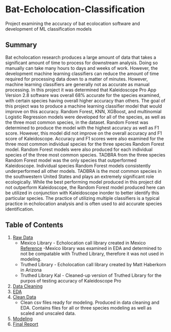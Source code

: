 # Bat-Echolocation-Classification
Project examining the accuracy of bat ecolocation software and development of ML classification models

## Summary
Bat echolocation research produces a large amount of data that takes a significant amount of time to process for downstream analysis.  Doing so manually can take many hours to days and weeks of work.  However, the development machine learning classifiers can reduce the amount of time required for processing data down to a matter of minutes.  However, machine learning classifiers are generally not as accurate as manual processing.  In this project it was determined that Kaleidoscope Pro App Version 2.8 software was overall 68% accurate for the species examined, with certain species having overall higher accuracy than others.  The goal of this project was to produce a machine learning classifier model that would improve on this accuracy.  Random Forest, KNN, XGBoost, and multinomial Logistic Regression models were developed for all of the species, as well as the three most common species, in the dataset.  Random Forest was determined to produce the model with the highest accuracy as well as F1 score.  However, this model did not improve on the overall accuracy and F1 score of Kaleidoscope.  Accuracy and F1 scores were also examined for the three most common individual species for the three species Random Forest model.  Random Forest models were also produced for each individual species of the three most common species.  TADBRA from the three species Random Forest model was the only species that outperformed Kaleidoscope.  Individual species Random Forest models consistently underperformed all other models.  TADBRA is the most common species in the southwestern United States and plays an extremely significant role ecologically.  While the best performing model produced in this project did not outperform Kaleidoscope, the Random Forest model produced here can be utilized in conjunction with Kaleidoscope inorder to better identify this particular species.  The practice of utilizing multiple classifiers is a typical practice in echolocation analysis and is often used to aid accurate species identification.  

## Table of Contents
  1. [Raw Data](https://github.com/haberkornm/Bat-Echolocation-Classification/tree/main/Raw_data)
      - Mexico Library - Echolocation call library created in Mexico [Reference](https://besjournals.onlinelibrary.wiley.com/doi/10.1111/2041-210X.12556)
          -Mexico library was examined in EDA and determined to not be compatable with Truthed Library, therefore it was not used in modeling.
      - Truthed Library - Echolocation call library created by Matt Haberkorn in Arizona
      - Truthed Library Kal - Cleaned-up version of Truthed Library for the purpos of testing accuracy of Kaleidoscope Pro
  2. [Data Cleaning](https://github.com/haberkornm/Bat-Echolocation-Classification/blob/main/Bat_Echolocation_datacleaning.ipynb)
  3. [EDA](https://github.com/haberkornm/Bat-Echolocation-Classification/blob/main/Bat_echolocation_EDA.ipynb)
  4. [Clean Data](https://github.com/haberkornm/Bat-Echolocation-Classification/tree/main/Clean_data)
      - Clean csv files ready for modeling.  Produced in data cleaning and EDA.  Contains files for all or three species modeling as well as scaled and unscaled data.
  6. [Modeling](https://github.com/haberkornm/Bat-Echolocation-Classification/blob/main/Bat_Echolocation_Modeling.ipynb)
  7. [Final Report](https://github.com/haberkornm/Bat-Echolocation-Classification/blob/main/Bat_Echolocation_Modeling.ipynb)
